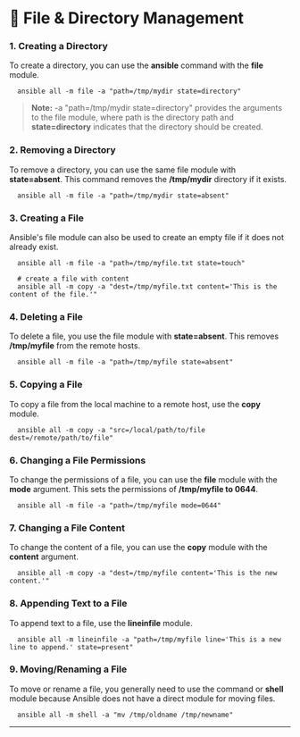 # 📁 File & Directory Management

### 1. Creating a Directory
To create a directory, you can use the **ansible** command with the **file** module.

```
  ansible all -m file -a "path=/tmp/mydir state=directory"
```
> **Note:** -a "path=/tmp/mydir state=directory" provides the arguments to the file module, where path is the directory path and **state=directory** indicates that the directory should be created.</br>

### 2. Removing a Directory
To remove a directory, you can use the same file module with **state=absent**. This command removes the **/tmp/mydir** directory if it exists.

```
  ansible all -m file -a "path=/tmp/mydir state=absent"
```

### 3. Creating a File
Ansible's file module can also be used to create an empty file if it does not already exist.

```
  ansible all -m file -a "path=/tmp/myfile.txt state=touch"

  # create a file with content
  ansible all -m copy -a "dest=/tmp/myfile.txt content='This is the content of the file.'"
```

### 4. Deleting a File
To delete a file, you use the file module with **state=absent**. This removes **/tmp/myfile** from the remote hosts.

```
  ansible all -m file -a "path=/tmp/myfile state=absent"
```

### 5. Copying a File
To copy a file from the local machine to a remote host, use the **copy** module. 

```
  ansible all -m copy -a "src=/local/path/to/file dest=/remote/path/to/file"
```

### 6. Changing a File Permissions
To change the permissions of a file, you can use the **file** module with the **mode** argument. This sets the permissions of **/tmp/myfile to 0644**.

```
  ansible all -m file -a "path=/tmp/myfile mode=0644"
```

### 7. Changing a File Content
To change the content of a file, you can use the **copy** module with the **content** argument.

```
  ansible all -m copy -a "dest=/tmp/myfile content='This is the new content.'"
```

### 8. Appending Text to a File
To append text to a file, use the **lineinfile** module.

```
  ansible all -m lineinfile -a "path=/tmp/myfile line='This is a new line to append.' state=present"
```

### 9. Moving/Renaming a File
To move or rename a file, you generally need to use the command or **shell** module because Ansible does not have a direct module for moving files. 

```
  ansible all -m shell -a "mv /tmp/oldname /tmp/newname"
```

---
